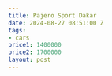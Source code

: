 ```yaml
---
title: Pajero Sport Dakar
date: 2024-08-27 08:51:00 Z
tags:
- cars
price1: 1400000
price2: 1700000
layout: post
---
```


